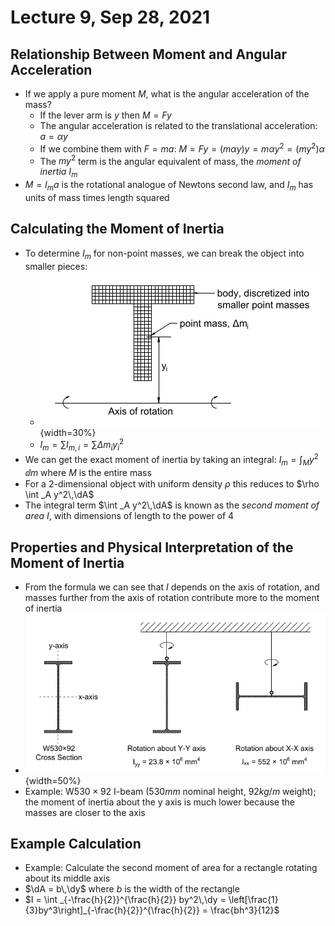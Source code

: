 # Lecture 9, Sep 28, 2021

## Relationship Between Moment and Angular Acceleration

* If we apply a pure moment $M$, what is the angular acceleration of the mass?
	* If the lever arm is $y$ then $M = Fy$
	* The angular acceleration is related to the translational acceleration: $a = \alpha y$
	* If we combine them with $F = ma$: $M = Fy = (m\alpha y)y = m\alpha y^2 = (my^2)\alpha$
	* The $my^2$ term is the angular equivalent of mass, the *moment of inertia* $I_m$
* $M = I_ma$ is the rotational analogue of Newtons second law, and $I_m$ has units of mass times length squared

## Calculating the Moment of Inertia

* To determine $I_m$ for non-point masses, we can break the object into smaller pieces:
	* ![breaking the object into smaller pieces](imgs/moment_of_inertia_calculation.png){width=30%}
	* $I_m = \sum I_{m, i} = \sum \Delta m_iy_i^2$
* We can get the exact moment of inertia by taking an integral: $I_m = \int _M y^2\,\dd m$ where $M$ is the entire mass
* For a 2-dimensional object with uniform density $\rho$ this reduces to $\rho \int _A y^2\,\dA$
* The integral term $\int _A y^2\,\dA$ is known as the *second moment of area* $I$, with dimensions of length to the power of 4

## Properties and Physical Interpretation of the Moment of Inertia

* From the formula we can see that $I$ depends on the axis of rotation, and masses further from the axis of rotation contribute more to the moment of inertia
* ![moment of inertia for I-beam](imgs/ibeam_rotation.png){width=50%}
* Example: $\text{W530}\times\text{92}$ I-beam ($530\si{mm}$ nominal height, $92\si{kg/m}$ weight); the moment of inertia about the y axis is much lower because the masses are closer to the axis

## Example Calculation

* Example: Calculate the second moment of area for a rectangle rotating about its middle axis
* $\dA = b\,\dy$ where $b$ is the width of the rectangle
* $I = \int _{-\frac{h}{2}}^{\frac{h}{2}} by^2\,\dy = \left[\frac{1}{3}by^3\right]_{-\frac{h}{2}}^{\frac{h}{2}} = \frac{bh^3}{12}$

